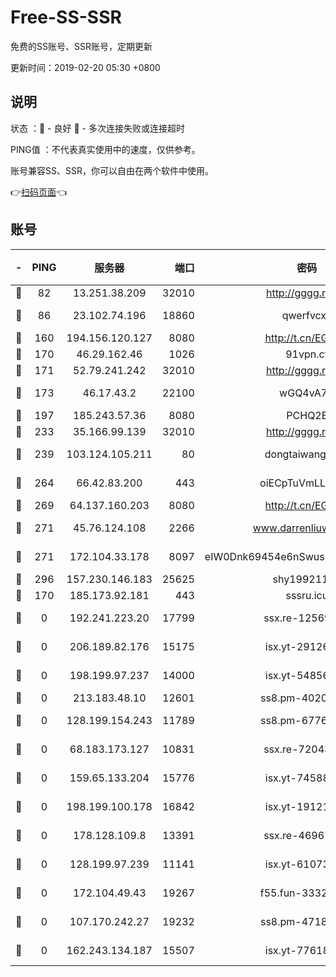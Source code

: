 # Free-SS-SSR

免费的SS账号、SSR账号，定期更新

更新时间：2019-02-20 05:30 +0800

## 说明

状态     ：🙂 - 良好 🙁 - 多次连接失败或连接超时

PING值   ：不代表真实使用中的速度，仅供参考。

账号兼容SS、SSR，你可以自由在两个软件中使用。

👉[扫码页面](https://liesauer.github.io/free-ss-ssr.github.io/)👈

## 账号

|-|PING|服务器|端口|密码|加密方式|区域|
|:----:|:----:|:-----:|-----:|:----:|:----:|:----:|
|🙂|82|13.251.38.209|32010|http://gggg.rocks|chacha20|SG|
|🙂|86|23.102.74.196|18860|qwerfvcxz|aes-256-gcm|JP|
|🙂|160|194.156.120.127|8080|http://t.cn/EGJIyrl|rc4-md5|RU|
|🙂|170|46.29.162.46|1026|91vpn.cf|rc4-md5|RU|
|🙂|171|52.79.241.242|32010|http://gggg.rocks|chacha20|KR|
|🙂|173|46.17.43.2|22100|wGQ4vA7D|aes-256-gcm|RU|
|🙂|197|185.243.57.36|8080|PCHQ2E|rc4-md5|US|
|🙂|233|35.166.99.139|32010|http://gggg.rocks|chacha20|US|
|🙂|239|103.124.105.211|80|dongtaiwang.com|aes-256-cfb|US|
|🙂|264|66.42.83.200|443|oiECpTuVmLLxk4Ts|aes-256-cfb|US|
|🙂|269|64.137.160.203|8080|http://t.cn/EGJIyrl|rc4-md5|CA|
|🙂|271|45.76.124.108|2266|www.darrenliuwei.com|aes-256-cfb|AU|
|🙂|271|172.104.33.178|8097|eIW0Dnk69454e6nSwuspv9DmS201tQ0D|aes-256-cfb|SG|
|🙂|296|157.230.146.183|25625|shy19921124|rc4-md5|US|
|🙁|170|185.173.92.181|443|sssru.icu|rc4-md5|RU|
|🙁|0|192.241.223.20|17799|ssx.re-12569451|aes-256-cfb|US|
|🙁|0|206.189.82.176|15175|isx.yt-29126697|aes-256-cfb|SG|
|🙁|0|198.199.97.237|14000|isx.yt-54856932|aes-256-cfb|US|
|🙁|0|213.183.48.10|12601|ss8.pm-40202630|rc4-md5|RU|
|🙁|0|128.199.154.243|11789|ss8.pm-67760833|aes-256-cfb|SG|
|🙁|0|68.183.173.127|10831|ssx.re-72043236|aes-256-cfb|US|
|🙁|0|159.65.133.204|15776|isx.yt-74588926|aes-256-cfb|SG|
|🙁|0|198.199.100.178|16842|isx.yt-19121084|aes-256-cfb|US|
|🙁|0|178.128.109.8|13391|ssx.re-46967706|aes-256-cfb|SG|
|🙁|0|128.199.97.239|11141|isx.yt-61073883|aes-256-cfb|SG|
|🙁|0|172.104.49.43|19267|f55.fun-33324216|aes-256-cfb|SG|
|🙁|0|107.170.242.27|19232|ss8.pm-47184551|aes-256-cfb|US|
|🙁|0|162.243.134.187|15507|isx.yt-77618718|aes-256-cfb|US|
